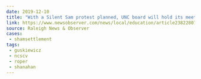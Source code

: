 ```yaml
---
date: 2019-12-10
title: "With a Silent Sam protest planned, UNC board will hold its meeting over the phone"
link: https://www.newsobserver.com/news/local/education/article238228074.html
source: Raleigh News & Observer
cases:
 - shamsettlement
tags:
 - guskiewicz
 - ncscv
 - roper
 - shanahan
---
```

